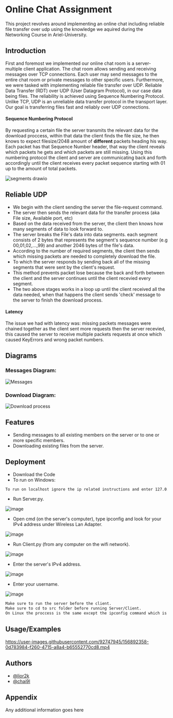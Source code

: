 # Online Chat Assignment

This project revolves around implementing an online chat including reliable file transfer over udp using the knowledge we aquired during the Networking Course in Ariel-University.

## Introduction
First and foremost we implemented our online chat room is a server-multiple client application. The chat room allows sending and receiving messages over TCP connections. Each user may send messages to the entire chat room or private messages to other specific users. Furthermore, we were tasked with implementing reliable file transfer over UDP.
Reliable Data Transfer (RDT) over UDP (User Datagram Protocol), in our case data being files. The reliability is achieved using Sequence Numbering Protocol. Unlike TCP, UDP is an unreliable data transfer protocol in the transport layer. Our goal is transferring files fast and reliably over UDP connections.


#### Sequence Numbering Protocol

By requesting a certain file the server transmits the relevant data for the download proccess, within that data the client finds the file size, he then knows to expect filesize/2048 amount of **different** packets heading his way. Each packet has that Sequence Number header, that way the client reveals which packets he gets and which packets are still missing. Using this numbering protocol the client and server are communicating back and forth accordingly until the client receives every packet sequence starting with 01 up to the amount of total packets.

![segments drawio](https://user-images.githubusercontent.com/92747945/156886555-f774e33b-b04b-4066-beed-aaa5ab3c54e7.png)

## Reliable UDP

* We begin with the client sending the server the 
    file-request command.
* The server then sends the relevant data for the transfer process (aka File size, Available port, etc)
* Based on the data received from the server, the client then knows how many segments of data to look forward to.
* The server breaks the File's data into data segments.
    each segment consists of 2 bytes that represents the segment's sequence number (e.g 00,01,02,...,99) and another 2046 bytes of the file's data.
* According to the number of required segments, the client then sends which missing packets are needed to completely download the file.
* To which the server responds by sending back all of the missing segments that were sent by the client's request.
* This method prevents packet lose because the back and forth between the client and the server continues until the client recevied every segment.
* The two above stages works in a loop up until the client received all the data needed, when that happens the client sends 'check' message to the server to finish the download process.

#### Latency
The issue we had with latency was: missing packets messages were chained together as the client sent more requests then the server recevied, this caused the server to receive multiple packets requests at once which caused KeyErrors and wrong packet numbers. 

## Diagrams

### Messages Diagram:
![Messages](https://i.imgur.com/uHethui.jpeg)
### Download Diagram:
![Download process](https://i.imgur.com/dsZ4dhl.jpg)

## Features

- Sending messages to all existing members on the server or to one or more specific members.
- Downloading existing files from the server.


## Deployment
- Download the Code
- To run on Windows:
```sh
To run on localhost ignore the ip related instructions and enter 127.0.0.1 / 127.0.1.1 when requested to enter ip.
```
- Run Server.py.

![image](https://user-images.githubusercontent.com/92747945/156879417-456b1bc4-f2f2-4f3f-ab75-0cdd599032c9.png)

- Open cmd (on the server's computer), type ipconfig and look for your IPv4 address under Wireless Lan Adapter.

![image](https://user-images.githubusercontent.com/92747945/156879628-2d9a03c5-b1b8-448c-b815-5d658c283c21.png)

- Run Client.py (from any computer on the wifi network).

![image](https://user-images.githubusercontent.com/92747945/156879546-0d24a523-cb9e-44ed-95cd-b7f49e10a452.png)

- Enter the server's IPv4 address.

![image](https://user-images.githubusercontent.com/92747945/156879694-0d9ad4fc-30c9-4ccb-a10f-e0076ffb48f1.png)

- Enter your username.

![image](https://user-images.githubusercontent.com/92747945/156879703-ae48bfd2-d8d4-4d23-8a4f-07ae03ab3b33.png)

```sh
Make sure to run the server before the client.
Make sure to cd to src folder before running Server/Client.
On Linux the proccess is the same except the ipconfig command which is different, if you dont know the linux version of ipconfig, google it. :)
```

## Usage/Examples

https://user-images.githubusercontent.com/92747945/156892358-0d783984-f260-4715-a8a4-b65552770cd8.mp4

## Authors

- [@lior2k](https://www.github.com/lior2k)
- [@chai9l](https://www.github.com/chai9l)

## Appendix

Any additional information goes here
